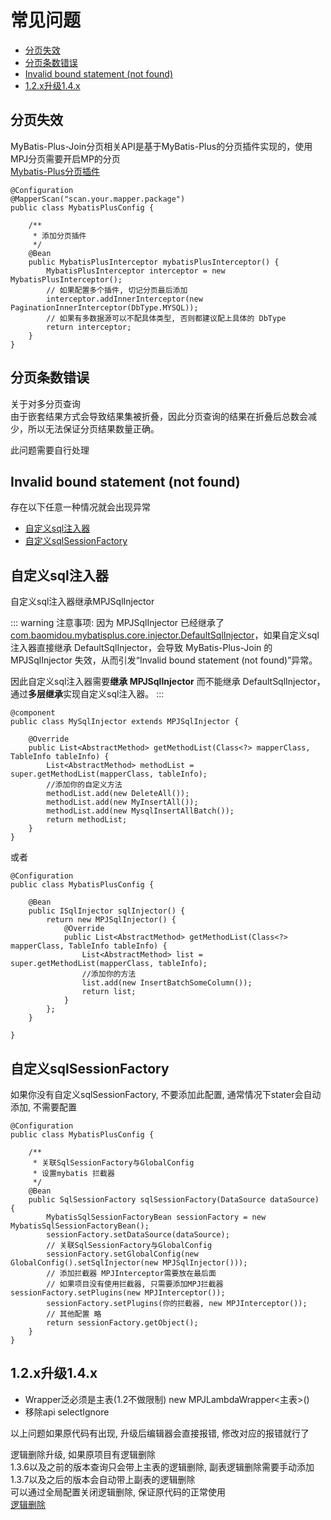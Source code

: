 # 常见问题

* [分页失效](./problem.html#分页失效)
* [分页条数错误](./problem.html#分页条数错误)
* [Invalid bound statement (not found)](./problem.html#invalid-bound-statement-not-found)
* [1.2.x升级1.4.x](./problem.html#_1-2-x升级1-4-x)

## 分页失效
MyBatis-Plus-Join分页相关API是基于MyBatis-Plus的分页插件实现的，使用MPJ分页需要开启MP的分页  
[Mybatis-Plus分页插件](https://baomidou.com/plugins/pagination/)

```java:no-line-numbers
@Configuration
@MapperScan("scan.your.mapper.package")
public class MybatisPlusConfig {

    /**
     * 添加分页插件
     */
    @Bean
    public MybatisPlusInterceptor mybatisPlusInterceptor() {
        MybatisPlusInterceptor interceptor = new MybatisPlusInterceptor();
        // 如果配置多个插件, 切记分页最后添加
        interceptor.addInnerInterceptor(new PaginationInnerInterceptor(DbType.MYSQL));
        // 如果有多数据源可以不配具体类型, 否则都建议配上具体的 DbType
        return interceptor;
    }
}
```

## 分页条数错误

关于对多分页查询  
由于嵌套结果方式会导致结果集被折叠，因此分页查询的结果在折叠后总数会减少，所以无法保证分页结果数量正确。  

此问题需要自行处理

## Invalid bound statement (not found)

存在以下任意一种情况就会出现异常

* [自定义sql注入器](./problem.html#自定义sql注入器)
* [自定义sqlSessionFactory](./problem.html#自定义sqlsessionfactory)

## 自定义sql注入器

自定义sql注入器继承MPJSqlInjector

::: warning 注意事项:
因为 MPJSqlInjector 已经继承了[com.baomidou.mybatisplus.core.injector.DefaultSqlInjector](https://baomidou.com/guides/sql-injector)，如果自定义sql注入器直接继承 DefaultSqlInjector，会导致 MyBatis-Plus-Join 的 MPJSqlInjector 失效，从而引发“Invalid bound statement (not found)”异常。  

因此自定义sql注入器需要**继承 MPJSqlInjector** 而不能继承 DefaultSqlInjector，通过**多层继承**实现自定义sql注入器。
:::

```java:no-line-numbers
@component
public class MySqlInjector extends MPJSqlInjector {

    @Override
    public List<AbstractMethod> getMethodList(Class<?> mapperClass, TableInfo tableInfo) {
        List<AbstractMethod> methodList = super.getMethodList(mapperClass, tableInfo);
        //添加你的自定义方法
        methodList.add(new DeleteAll());
        methodList.add(new MyInsertAll());
        methodList.add(new MysqlInsertAllBatch());
        return methodList;
    }
}
```

或者

```java:no-line-numbers
@Configuration
public class MybatisPlusConfig {

    @Bean
    public ISqlInjector sqlInjector() {
        return new MPJSqlInjector() {
            @Override
            public List<AbstractMethod> getMethodList(Class<?> mapperClass, TableInfo tableInfo) {
                List<AbstractMethod> list = super.getMethodList(mapperClass, tableInfo);
                //添加你的方法
                list.add(new InsertBatchSomeColumn());
                return list;
            }
        };
    }

}
```

## 自定义sqlSessionFactory

如果你没有自定义sqlSessionFactory, 不要添加此配置, 通常情况下stater会自动添加, 不需要配置

```java:no-line-numbers
@Configuration
public class MybatisPlusConfig {

    /**
     * 关联SqlSessionFactory与GlobalConfig
     * 设置mybatis 拦截器
     */
    @Bean
    public SqlSessionFactory sqlSessionFactory(DataSource dataSource)  {
        MybatisSqlSessionFactoryBean sessionFactory = new MybatisSqlSessionFactoryBean();
        sessionFactory.setDataSource(dataSource);
        // 关联SqlSessionFactory与GlobalConfig
        sessionFactory.setGlobalConfig(new GlobalConfig().setSqlInjector(new MPJSqlInjector()));
        // 添加拦截器 MPJInterceptor需要放在最后面
        // 如果项目没有使用拦截器, 只需要添加MPJ拦截器sessionFactory.setPlugins(new MPJInterceptor());
        sessionFactory.setPlugins(你的拦截器, new MPJInterceptor());
        // 其他配置 略
        return sessionFactory.getObject();
    }
}

```

## 1.2.x升级1.4.x
* Wrapper泛必须是主表(1.2不做限制) new MPJLambdaWrapper<主表>()
* 移除api selectIgnore

以上问题如果原代码有出现, 升级后编辑器会直接报错, 修改对应的报错就行了  

逻辑删除升级, 如果原项目有逻辑删除  
1.3.6以及之前的版本查询只会带上主表的逻辑删除, 副表逻辑删除需要手动添加  
1.3.7以及之后的版本会自动带上副表的逻辑删除  
可以通过全局配置关闭逻辑删除, 保证原代码的正常使用  
[逻辑删除](core/other/logic-delete.html)
